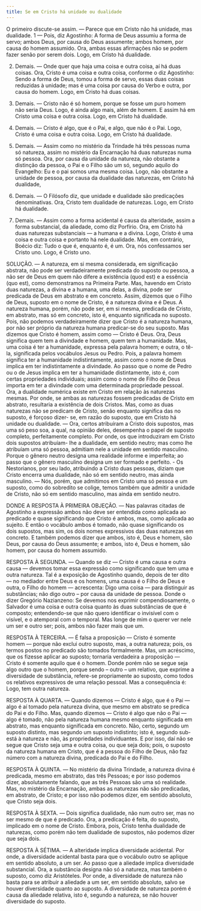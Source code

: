 ```yaml
---
title: Se em Cristo há unidade ou dualidade
---
```


O primeiro discute-se assim. — Parece que em Cristo não há unidade, mas dualidade.  1 — Pois, diz Agostinho: A forma de Deus assumiu a forma de servo; ambos Deus, por causa do Deus assumente; ambos homem, por causa do homem assumido. Ora, ambas essas afirmações não se podem fazer senão por serem dois. Logo, em Cristo há dualidade.  

2. Demais. — Onde quer que haja uma coisa e outra coisa, aí há duas coisas. Ora, Cristo é uma coisa e outra coisa, conforme o diz Agostinho: Sendo a forma de Deus, tomou a forma de servo, essas duas coisas reduzidas à unidade; mas é uma coisa por causa do Verbo e outra, por causa do homem. Logo, em Cristo há duas coisas.  

3. Demais. — Cristo não é só homem, porque se fosse um puro homem não seria Deus. Logo, é ainda algo mais, além de homem. E assim há em Cristo uma coisa e outra coisa. Logo, em Cristo há dualidade.  

4. Demais. — Cristo é algo, que é o Pai, e algo, que não é o Pai. Logo, Cristo é uma coisa e outra coisa. Logo, em Cristo há dualidade.  

5. Demais. — Assim como no mistério da Trindade há três pessoas numa só natureza, assim no mistério da Encarnação há duas naturezas numa só pessoa. Ora, por causa da unidade da natureza, não obstante a distinção da pessoa, o Pai e o Filho são um só, segundo aquilo do Evangelho: Eu e o pai somos uma mesma coisa. Logo, não obstante a unidade de pessoa, por causa da dualidade das naturezas, em Cristo há dualidade,  

6. Demais. — O Filósofo diz, que unidade e dualidade são predicações denominativas. Ora, Cristo tem dualidade de naturezas. Logo, em Cristo há dualidade.  

7. Demais. — Assim como a forma acidental é causa da alteridade, assim a forma substancial, da aliedade, como diz Porfírio. Ora, em Cristo há duas naturezas substanciais — a humana e a divina. Logo, Cristo é uma coisa e outra coisa e portanto há nele dualidade.  Mas, em contrário, Boécio diz: Tudo o que é, enquanto é, é um. Ora, nós confessamos ser Cristo uno. Logo, é Cristo uno.  

SOLUÇÃO. — A natureza, em si mesma considerada, em significação abstrata, não pode ser verdadeiramente predicada do suposto ou pessoa, a não ser de Deus em quem não difere a existência (quod est) e a essência (quo est), como demonstramos na Primeira Parte. Mas, havendo em Cristo duas naturezas, a divina e a humana, uma delas, a divina, pode ser predicada de Deus em abstrato e em concreto. Assim, dizemos que o Filho de Deus, suposto em o nome de Cristo, é a natureza divina e é Deus. A natureza humana, porém, não pode ser, em si mesma, predicada de Cristo, em abstrato, mas só em concreto, isto é, enquanto significada no suposto. Pois, não podemos verdadeiramente dizer que Cristo é a natureza humana, por não ser próprio da natureza humana predicar-se do seu suposto. Mas dizemos que Cristo é homem, assim como — Cristo é Deus. Ora, Deus significa quem tem a divindade e homem, quem tem a humanidade. Mas, uma coisa é ter a humanidade, expressa pela palavra homem; e outra, o tê-la, significada pelos vocábulos Jesus ou Pedro. Pois, a palavra homem significa ter a humanidade indistintamente, assim como o nome de Deus implica em ter indistintamente a divindade. Ao passo que o nome de Pedro ou o de Jesus implica em ter a humanidade distintamente, isto é, com certas propriedades individuais; assim como o nome de Filho de Deus importa em ter a divindade com uma determinada propriedade pessoal.  Ora, a dualidade numérica existe em Cristo em relação às naturezas mesmas. Por onde, se ambas as naturezas fossem predicadas de Cristo em abstrato, resultaria a existência de dois Cristos. Mas, como as duas naturezas não se predicam de Cristo, senão enquanto significa das no suposto, é forçoso dizer- se, em razão do suposto, que em Cristo há unidade ou dualidade. — Ora, certos atribuíram a Cristo dois supostos, mas uma só peso soa, a qual, na opinião deles, desempenha o papel de suposto completo, perfeitamente completo. Por onde, os que introduziram em Cristo dois supostos atribuíam- lhe a dualidade, em sentido neutro; mas como lhe atribuíam uma só pessoa, admitiam nele a unidade em sentido masculino. Porque o gênero neutro designa uma realidade informe e imperfeita; ao passo que o gênero masculino designa um ser formado e perfeito. - Os Nestorianos, por seu lado, atribuindo a Cristo duas pessoas, diziam que Cristo encerra uma dualidade, não só em sentido neutro, mas ainda masculino. — Nós, porém, que admitimos em Cristo uma só pessoa e um suposto, como do sobredito se colige, temos também que admitir a unidade de Cristo, não só em sentido masculino, mas ainda em sentido neutro.  

DONDE A RESPOSTA À PRIMEIRA OBJEÇÃO. — Nas palavras citadas de Agostinho a expressão ambos não deve ser entendida como aplicada ao predicado e quase significando que Cristo é ambos, mas, como aplicada ao sujeito. E então o vocábulo ambos é tomado, não quase significando os dois supostos, mas sim, os dois nomes expressivos das duas naturezas em concreto. E também podemos dizer que ambos, isto é, Deus e homem, são Deus, por causa do Deus assumente; e ambos, isto é, Deus e homem, são homem, por causa do homem assumido.  

RESPOSTA À SEGUNDA. — Quando se diz — Cristo é uma causa e outra causa — devemos tomar essa expressão como significando que tem uma e outra natureza. Tal é a exposição de Agostinho quando, depois de ter dito — no mediador entre Deus e os homens, uma causa é o Filho de Deus e outra, o Filho do homem — acrescenta: Digo uma coisa — para distinguir as substâncias; não digo outro – por causa da unidade de pessoa. Donde o dizer Gregório Nazianzeno: Se devemos nos exprimir compendiosamente, o Salvador é uma coisa e outra coisa quanto às duas substâncias de que é composto; entendendo-se que não quero identificar o invisível com o visível, e o atemporal com o temporal. Mas longe de mim o querer ver nele um ser e outro ser; pois, ambos não fazer mais que um.  

RESPOSTA À TERCEIRA. — É falsa a proposição — Cristo é somente homem — porque não exclui outro suposto, mas, a outra natureza; pois, os termos postos no predicado são tomados formalmente. Mas, um acréscimo, que os fizesse aplicar ao suposto; tornaria verdadeira a proposição — Cristo é somente aquilo que é o homem. Donde porém não se segue seja algo outro que o homem, porque sendo – outro – um relativo, que exprime a diversidade de substância, refere-se propriamente ao suposto, como todos os relativos expressivos de uma relação pessoal. Mas a consequência é: Logo, tem outra natureza.  

RESPOSTA À QUARTA. — Quando dizemos — Cristo é algo, que é o Pai — algo é aí tomado pela natureza divina, que mesmo em abstrato se predica do Pai e do Filho. Mas, quando dizemos — Cristo é algo que não o Pai — algo é tomado, não pela natureza humana mesmo enquanto significada em abstrato, mas enquanto significada em concreto. Não, certo, segundo um suposto distinto, mas segundo um suposto indistinto; isto é, segundo sub-está à natureza e não, às propriedades individuantes. E por isso, daí não se segue que Cristo seja uma e outra coisa, ou que seja dois; pois, o suposto da natureza humana em Cristo, que é a pessoa do Filho de Deus, não faz número com a natureza divina, predicada do Pai e do Filho.  

RESPOSTA À QUINTA. — No mistério da divina Trindade, a natureza divina é predicada, mesmo em abstrato, das três Pessoas; e por isso podemos dizer, absolutamente falando, que as três Pessoas são uma só realidade. Mas, no mistério da Encarnação, ambas as naturezas não são predicadas, em abstrato, de Cristo; e por isso não podemos dizer, em sentido absoluto, que Cristo seja dois.  

RESPOSTA À SEXTA. — Dois significa dualidade, não num outro ser, mas no ser mesmo de que é predicado. Ora, a predicação é feita, do suposto, implicado em o nome de Cristo. Embora, pois, Cristo tenha dualidade de naturezas, como porém não tem dualidade de supostos, não podemos dizer que seja dois.  

RESPOSTA À SÉTIMA. — A alteridade implica diversidade acidental. Por onde, a diversidade acidental basta para que o vocábulo outro se aplique em sentido absoluto, a um ser. Ao passo que a aliedade implica diversidade substancial. Ora, a substância designa não só a natureza, mas também o suposto, como diz Aristóteles. Por onde, a diversidade de natureza não basta para se atribuir a aliedade a um ser, em sentido absoluto, salvo se houver diversidade quanto ao suposto. A diversidade de natureza porém é causa da aliedade relativa, isto é, segundo a natureza, se não houver diversidade do suposto.